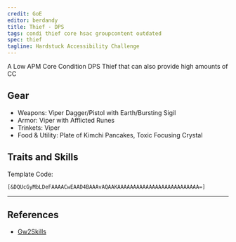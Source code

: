 ```yaml
---
credit: GoE
editor: berdandy
title: Thief - DPS
tags: condi thief core hsac groupcontent outdated
spec: thief
tagline: Hardstuck Accessibility Challenge
---
```


A Low APM Core Condition DPS Thief that can also provide high amounts of CC

## Gear

- Weapons: Viper Dagger/Pistol with Earth/Bursting Sigil
- Armor: Viper with Afflicted Runes
- Trinkets: Viper
- Food & Utility: Plate of Kimchi Pancakes, Toxic Focusing Crystal

## Traits and Skills

Template Code:

`[&DQUcGyMbLDeFAAAACwEAAD4BAAAvAQAAKAAAAAAAAAAAAAAAAAAAAAAAAAA=]`

---

<div
  data-armory-embed='skills'
  data-armory-ids='13050,13026,13055,13037,13082'
>
</div>
<div
  data-armory-embed='specializations'
  data-armory-ids='28,35,44'
  data-armory-28-traits='1164,1292,1291'
  data-armory-35-traits='1268,1272,1904'
  data-armory-44-traits='1163,1277,1706'
>
</div>
<script async src='https://unpkg.com/armory-embeds@^0.x.x/armory-embeds.js'></script>



## References

- [Gw2Skills](http://gw2skills.net/editor/?PagAgqlZwoYIsD2IO2KbrbA-zRJYmRD/YEvA6kAGmmZcWB-e)
